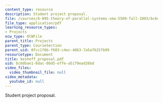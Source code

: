```yaml
---
content_type: resource
description: Student project proposal.
file: /courses/6-895-theory-of-parallel-systems-sma-5509-fall-2003/bc6dbae16dac0bd5effea5179ead26bd_kesheff_proposal.pdf
file_type: application/pdf
learning_resource_types:
- Projects
ocw_type: OCWFile
parent_title: Projects
parent_type: CourseSection
parent_uid: 0fcc1f6b-f683-c4ec-4863-7a5a7625fb99
resourcetype: Document
title: kesheff_proposal.pdf
uid: bc6dbae1-6dac-0bd5-effe-a5179ead26bd
video_files:
  video_thumbnail_file: null
video_metadata:
  youtube_id: null
---
```

Student project proposal.

